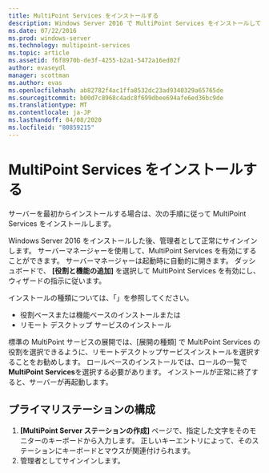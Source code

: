 ```yaml
---
title: MultiPoint Services をインストールする
description: Windows Server 2016 で MultiPoint Services をインストールして構成する方法について説明します。
ms.date: 07/22/2016
ms.prod: windows-server
ms.technology: multipoint-services
ms.topic: article
ms.assetid: f6f8970b-de3f-4255-b2a1-5472a16ed02f
author: evaseydl
manager: scottman
ms.author: evas
ms.openlocfilehash: ab82782f4ac1ffa8532dc23ad9340329a65765de
ms.sourcegitcommit: b00d7c8968c4adc8f699dbee694afe6ed36bc9de
ms.translationtype: MT
ms.contentlocale: ja-JP
ms.lasthandoff: 04/08/2020
ms.locfileid: "80859215"
---
```

# <a name="install-multipoint-services"></a>MultiPoint Services をインストールする
サーバーを最初からインストールする場合は、次の手順に従って MultiPoint Services をインストールします。  

Windows Server 2016 をインストールした後、管理者として正常にサインインします。 サーバーマネージャーを使用して、MultiPoint Services を有効にすることができます。 サーバーマネージャーは起動時に自動的に開きます。 ダッシュボードで、 **[役割と機能の追加]** を選択して MultiPoint Services を有効にし、ウィザードの指示に従います。

インストールの種類については、「」を参照してください。 
- 役割ベースまたは機能ベースのインストールまたは
- リモート デスクトップ サービスのインストール

標準の MultiPoint サービスの展開では、[展開の種類] で MultiPoint Services の役割を選択できるように、リモートデスクトップサービスインストールを選択することをお勧めします。 ロールベースのインストールでは、ロールの一覧で**MultiPoint Services**を選択する必要があります。 インストールが正常に終了すると、サーバーが再起動します。  
  
## <a name="configure-your-primary-station"></a>プライマリステーションの構成  
  
1.  **[MultiPoint Server ステーションの作成]** ページで、指定した文字をそのモニターのキーボードから入力します。 正しいキーエントリによって、そのステーションにキーボードとマウスが関連付けられます。  
2.  管理者としてサインインします。  